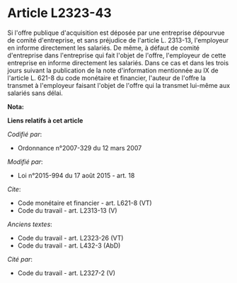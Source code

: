 # Article L2323-43

Si l'offre publique d'acquisition est déposée par une entreprise dépourvue de comité d'entreprise, et sans préjudice de
l'article L. 2313-13, l'employeur en informe directement les salariés. De même, à défaut de comité d'entreprise dans
l'entreprise qui fait l'objet de l'offre, l'employeur de cette entreprise en informe directement les salariés. Dans ce cas et
dans les trois jours suivant la publication de la note d'information mentionnée au IX de l'article L. 621-8 du code monétaire
et financier, l'auteur de l'offre la transmet à l'employeur faisant l'objet de l'offre qui la transmet lui-même aux salariés
sans délai.

**Nota:**



**Liens relatifs à cet article**

_Codifié par_:

  - Ordonnance n°2007-329 du 12 mars 2007

_Modifié par_:

  - Loi n°2015-994 du 17 août 2015 - art. 18

_Cite_:

  - Code monétaire et financier - art. L621-8 (VT)
  - Code du travail - art. L2313-13 (V)

_Anciens textes_:

  - Code du travail - art. L2323-26 (VT)
  - Code du travail - art. L432-3 (AbD)

_Cité par_:

  - Code du travail - art. L2327-2 (V)
